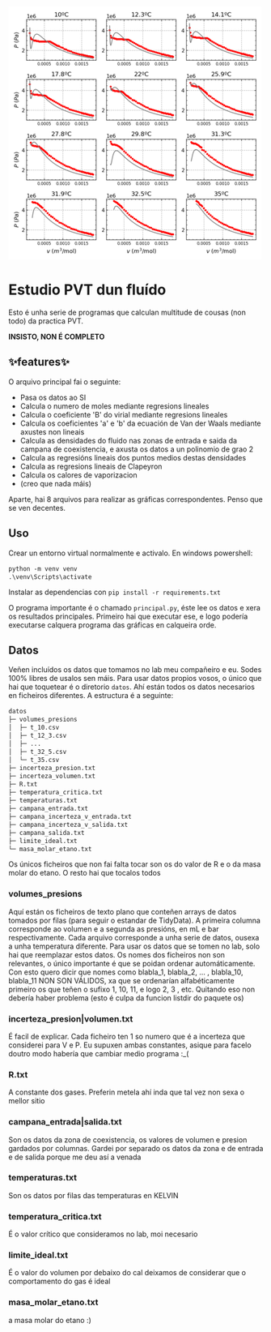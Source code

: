![axustes de Van der Waals](imaxe_portada.jpg)

# Estudio PVT dun fluído

Esto é unha serie de programas que calculan multitude de cousas (non todo) da
practica PVT.

**INSISTO, NON É COMPLETO**

## ✨features✨
O arquivo principal fai o seguinte:

- Pasa os datos ao SI
- Calcula o numero de moles mediante regresions lineales
- Calcula o coeficiente 'B' do virial mediante regresions lineales
- Calcula os coeficientes 'a' e 'b' da ecuación de Van der Waals mediante axustes non lineais
- Calcula as densidades do fluido nas zonas de entrada e saida da campana de coexistencia, e axusta os datos a un polinomio de grao 2
- Calcula as regresións lineais dos puntos medios destas densidades
- Calcula as regresions lineais de Clapeyron
- Calcula os calores de vaporizacion
- (creo que nada máis)

Aparte, hai 8 arquivos para realizar as gráficas correspondentes. Penso que se
ven decentes.

## Uso

Crear un entorno virtual normalmente e activalo. En windows powershell:
```
python -m venv venv
.\venv\Scripts\activate
```
Instalar as dependencias con
```pip install -r requirements.txt```

O programa importante é o chamado `principal.py`, éste lee os datos e xera os
resultados principales. Primeiro hai que executar ese, e logo podería
executarse calquera programa das gráficas en calqueira orde.

## Datos

Veñen incluídos os datos que tomamos no lab meu compañeiro e eu. Sodes 100%
libres de usalos sen máis. Para usar datos propios vosos, o único que hai que
toquetear é o diretorio `datos`. Ahí están todos os datos necesarios en
ficheiros diferentes. A estructura é a seguinte:

```
datos
├─ volumes_presions
│  ├─ t_10.csv
│  ├─ t_12_3.csv
│  ├─ ...
│  ├─ t_32_5.csv
│  └─ t_35.csv
├─ incerteza_presion.txt
├─ incerteza_volumen.txt
├─ R.txt
├─ temperatura_critica.txt
├─ temperaturas.txt
├─ campana_entrada.txt
├─ campana_incerteza_v_entrada.txt
├─ campana_incerteza_v_salida.txt
├─ campana_salida.txt
├─ limite_ideal.txt
└─ masa_molar_etano.txt
```

Os únicos ficheiros que non fai falta tocar son os do valor de R e o da masa
molar do etano. O resto hai que tocalos todos

### volumes_presions
Aquí están os ficheiros de texto plano que conteñen arrays de datos tomados por
filas (para seguir o estandar de TidyData). A primeira columna corresponde ao
volumen e a segunda as presións, en mL e bar respectivamente. Cada arquivo
corresponde a unha serie de datos, ousexa a unha temperatura diferente. Para
usar os datos que se tomen no lab, solo hai que reemplazar estos datos. Os
nomes dos ficheiros non son relevantes, o único importante é que se poidan
ordenar automáticamente. Con esto quero dicir que nomes como blabla\_1,
blabla\_2, ... , blabla\_10, blabla_11 NON SON VÁLIDOS, xa que se ordenarían
alfabéticamente primeiro os que teñen o sufixo 1, 10, 11, e logo 2, 3 , etc.
Quitando eso non debería haber problema (esto é culpa da funcion listdir do
paquete os)

### incerteza_presion|volumen.txt
É facil de explicar. Cada ficheiro ten 1 so numero que é a incerteza que
considerei para V e P. Eu supuxen ambas constantes, asique para facelo doutro
modo habería que cambiar medio programa :_(

### R.txt
A constante dos gases. Preferin metela ahí inda que tal vez non
sexa o mellor sitio

### campana_entrada|salida.txt
Son os datos da zona de coexistencia, os valores de volumen e presion gardados
por columnas. Gardei por separado os datos da zona e de entrada e de salida
porque me deu así a venada

### temperaturas.txt
Son os datos por filas das temperaturas en KELVIN

### temperatura_critica.txt
É o valor crítico que consideramos no lab, moi necesario

### limite_ideal.txt
É o valor do volumen por debaixo do cal deixamos de considerar que o
comportamento do gas é ideal

### masa_molar_etano.txt
a masa molar do etano :)
